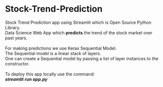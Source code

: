 # Stock-Trend-Prediction
Stock Trend Prediction app using Streamlit which is Open Source Python Library.<br/>
Data Science Web App which **predicts** the trend of the stock market over past years.<br/><br/>
For making predictions we use Keras Sequential Model.<br/>
The Sequential model is a linear stack of layers.<br/>
One can create a Sequential model by passing a list of layer instances to the constructor.<br/><br/>
To deploy this app locally use the command:<br/>
***streamlit run app.py***
